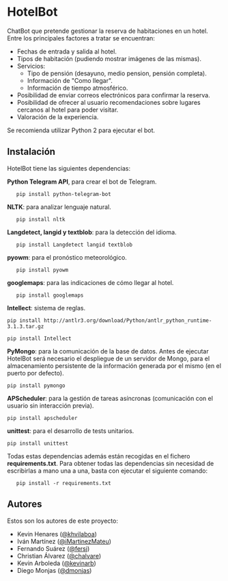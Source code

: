 # HotelBot
ChatBot que pretende gestionar la reserva de habitaciones en un hotel. Entre los principales factores a tratar se encuentran:
- Fechas de entrada y salida al hotel.
- Tipos de habitación (pudiendo mostrar imágenes de las mismas).
- Servicios:
  - Tipo de pensión (desayuno, medio pension, pensión completa).
  - Información de "Como llegar".
  - Información de tiempo atmosférico.
- Posibilidad de enviar correos electrónicos para confirmar la reserva.
- Posibilidad de ofrecer al usuario recomendaciones sobre lugares cercanos al hotel para poder visitar.
- Valoración de la experiencia.

Se recomienda utilizar Python 2 para ejecutar el bot.

## Instalación
HotelBot tiene las siguientes dependencias:

**Python Telegram API**, para crear el bot de Telegram.

```   pip install python-telegram-bot```

**NLTK**: para analizar lenguaje natural.

```   pip install nltk```

**Langdetect, langid y textblob**: para la detección del idioma.

```   pip install Langdetect langid textblob```

**pyowm**: para el pronóstico meteorológico.

```   pip install pyowm```

**googlemaps**: para las indicaciones de cómo llegar al hotel.

```   pip install googlemaps```

**Intellect**: sistema de reglas.

```pip install http://antlr3.org/download/Python/antlr_python_runtime-3.1.3.tar.gz```

```pip install Intellect```

**PyMongo**: para la comunicación de la base de datos. Antes de ejecutar HotelBot será necesario el despliegue de un servidor de Mongo, para el almacenamiento persistente de la información generada por el mismo (en el puerto por defecto).

```pip install pymongo```

**APScheduler**: para la gestión de tareas asíncronas (comunicación con el usuario sin interacción previa).

```pip install apscheduler```

**unittest**: para el desarrollo de tests unitarios.

```pip install unittest```

Todas estas dependencias además están recogidas en el fichero **requirements.txt**. Para obtener todas las dependencias
sin necesidad de escribirlas a mano una a una, basta con ejecutar el siguiente comando:

```   pip install -r requirements.txt```

## Autores
Estos son los autores de este proyecto:
- Kevin Henares ([@khvilaboa](https://github.com/khvilaboa))
- Iván Martínez ([@iMartinezMateu](https://github.com/iMartinezMateu))
- Fernando Suárez ([@fersj](https://github.com/fersj))
- Christian Álvarez ([@chalvare](https://github.com/chalvare))
- Kevin Arboleda ([@kevinarb](https://github.com/kevinarb))
- Diego Monjas ([@dmonjas](https://github.com/dmonjas))

